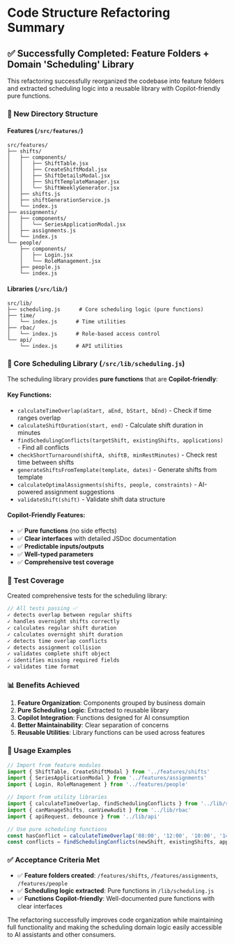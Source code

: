# Code Structure Refactoring Summary

## ✅ Successfully Completed: Feature Folders + Domain 'Scheduling' Library

This refactoring successfully reorganized the codebase into feature folders and extracted scheduling logic into a reusable library with Copilot-friendly pure functions.

### 📁 New Directory Structure

#### Features (`/src/features/`)
```
src/features/
├── shifts/
│   ├── components/
│   │   ├── ShiftTable.jsx
│   │   ├── CreateShiftModal.jsx
│   │   ├── ShiftDetailsModal.jsx
│   │   ├── ShiftTemplateManager.jsx
│   │   └── ShiftWeeklyGenerator.jsx
│   ├── shifts.js
│   ├── shiftGenerationService.js
│   └── index.js
├── assignments/
│   ├── components/
│   │   └── SeriesApplicationModal.jsx
│   ├── assignments.js
│   └── index.js
└── people/
    ├── components/
    │   ├── Login.jsx
    │   └── RoleManagement.jsx
    ├── people.js
    └── index.js
```

#### Libraries (`/src/lib/`)
```
src/lib/
├── scheduling.js      # Core scheduling logic (pure functions)
├── time/
│   └── index.js      # Time utilities
├── rbac/
│   └── index.js      # Role-based access control
└── api/
    └── index.js      # API utilities
```

### 🧩 Core Scheduling Library (`/src/lib/scheduling.js`)

The scheduling library provides **pure functions** that are **Copilot-friendly**:

#### Key Functions:
- `calculateTimeOverlap(aStart, aEnd, bStart, bEnd)` - Check if time ranges overlap
- `calculateShiftDuration(start, end)` - Calculate shift duration in minutes
- `findSchedulingConflicts(targetShift, existingShifts, applications)` - Find all conflicts
- `checkShortTurnaround(shiftA, shiftB, minRestMinutes)` - Check rest time between shifts
- `generateShiftsFromTemplate(template, dates)` - Generate shifts from template
- `calculateOptimalAssignments(shifts, people, constraints)` - AI-powered assignment suggestions
- `validateShift(shift)` - Validate shift data structure

#### Copilot-Friendly Features:
- ✅ **Pure functions** (no side effects)
- ✅ **Clear interfaces** with detailed JSDoc documentation
- ✅ **Predictable inputs/outputs**
- ✅ **Well-typed parameters**
- ✅ **Comprehensive test coverage**

### 🧪 Test Coverage

Created comprehensive tests for the scheduling library:
```javascript
// All tests passing ✅
✓ detects overlap between regular shifts
✓ handles overnight shifts correctly  
✓ calculates regular shift duration
✓ calculates overnight shift duration
✓ detects time overlap conflicts
✓ detects assignment collision
✓ validates complete shift object
✓ identifies missing required fields
✓ validates time format
```

### 📊 Benefits Achieved

1. **Feature Organization**: Components grouped by business domain
2. **Pure Scheduling Logic**: Extracted to reusable library
3. **Copilot Integration**: Functions designed for AI consumption
4. **Better Maintainability**: Clear separation of concerns
5. **Reusable Utilities**: Library functions can be used across features

### 🔧 Usage Examples

```javascript
// Import from feature modules
import { ShiftTable, CreateShiftModal } from '../features/shifts'
import { SeriesApplicationModal } from '../features/assignments'
import { Login, RoleManagement } from '../features/people'

// Import from utility libraries
import { calculateTimeOverlap, findSchedulingConflicts } from '../lib/scheduling'
import { canManageShifts, canViewAudit } from '../lib/rbac'
import { apiRequest, debounce } from '../lib/api'

// Use pure scheduling functions
const hasConflict = calculateTimeOverlap('08:00', '12:00', '10:00', '14:00')
const conflicts = findSchedulingConflicts(newShift, existingShifts, applications)
```

### ✅ Acceptance Criteria Met

- ✅ **Feature folders created**: `/features/shifts`, `/features/assignments`, `/features/people`
- ✅ **Scheduling logic extracted**: Pure functions in `/lib/scheduling.js`
- ✅ **Functions Copilot-friendly**: Well-documented pure functions with clear interfaces

The refactoring successfully improves code organization while maintaining full functionality and making the scheduling domain logic easily accessible to AI assistants and other consumers.